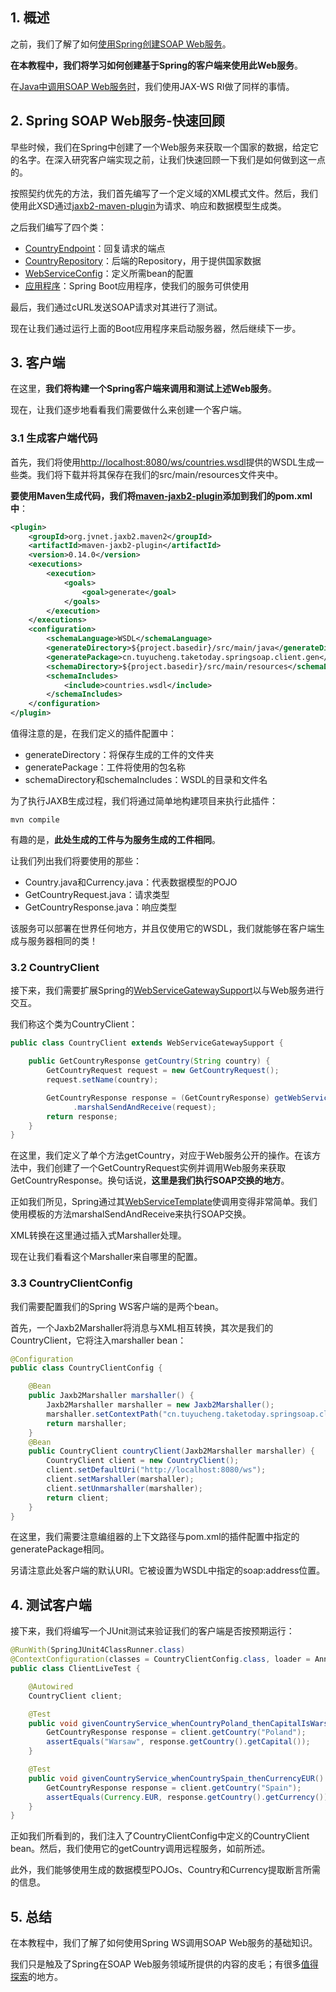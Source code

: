 ## 1. 概述

之前，我们了解了如何[使用Spring创建SOAP Web服务](https://www.baeldung.com/spring-boot-soap-web-service)。

**在本教程中，我们将学习如何创建基于Spring的客户端来使用此Web服务**。

在[Java中调用SOAP Web服务时](https://www.baeldung.com/java-soap-web-service)，我们使用JAX-WS RI做了同样的事情。

## 2. Spring SOAP Web服务-快速回顾

早些时候，我们在Spring中创建了一个Web服务来获取一个国家的数据，给定它的名字。在深入研究客户端实现之前，让我们快速回顾一下我们是如何做到这一点的。

按照契约优先的方法，我们首先编写了一个定义域的XML模式文件。然后，我们使用此XSD通过[jaxb2-maven-plugin](https://central.sonatype.com/artifact/org.codehaus.mojo/jaxb2-maven-plugin/3.1.0)为请求、响应和数据模型生成类。

之后我们编写了四个类：

-   [CountryEndpoint](https://www.baeldung.com/spring-boot-soap-web-service#4-add-the-soap-web-service-endpoint)：回复请求的端点
-   [CountryRepository](https://www.baeldung.com/spring-boot-soap-web-service#4-add-the-soap-web-service-endpoint)：后端的Repository，用于提供国家数据
-   [WebServiceConfig](https://www.baeldung.com/spring-boot-soap-web-service#5-the-soap-web-service-configuration-beans)：定义所需bean的配置
-   [应用程序](https://www.baeldung.com/spring-boot-soap-web-service#1-build-and-run-the-project)：Spring Boot应用程序，使我们的服务可供使用

最后，我们通过cURL发送SOAP请求对其进行了测试。

现在让我们通过运行上面的Boot应用程序来启动服务器，然后继续下一步。

## 3. 客户端

在这里，**我们将构建一个Spring客户端来调用和测试上述Web服务**。

现在，让我们逐步地看看我们需要做什么来创建一个客户端。

### 3.1 生成客户端代码

首先，我们将使用[http://localhost:8080/ws/countries.wsdl](http://localhost:8080/ws/countries.wsdl)提供的WSDL生成一些类。我们将下载并将其保存在我们的src/main/resources文件夹中。

**要使用Maven生成代码，我们将[maven-jaxb2-plugin](https://central.sonatype.com/artifact/org.jvnet.jaxb2.maven2/maven-jaxb2-plugin/0.15.2)添加到我们的pom.xml中**：

```xml
<plugin>
    <groupId>org.jvnet.jaxb2.maven2</groupId>
    <artifactId>maven-jaxb2-plugin</artifactId>
    <version>0.14.0</version>
    <executions>
        <execution>
            <goals>
                <goal>generate</goal>
            </goals>
        </execution>
    </executions>
    <configuration>
        <schemaLanguage>WSDL</schemaLanguage>
        <generateDirectory>${project.basedir}/src/main/java</generateDirectory>
        <generatePackage>cn.tuyucheng.taketoday.springsoap.client.gen</generatePackage>
        <schemaDirectory>${project.basedir}/src/main/resources</schemaDirectory>
        <schemaIncludes>
            <include>countries.wsdl</include>
        </schemaIncludes>
    </configuration>
</plugin>
```

值得注意的是，在我们定义的插件配置中：

-   generateDirectory：将保存生成的工件的文件夹
-   generatePackage：工件将使用的包名称
-   schemaDirectory和schemaIncludes：WSDL的目录和文件名

为了执行JAXB生成过程，我们将通过简单地构建项目来执行此插件：

```shell
mvn compile
```

有趣的是，**此处生成的工件与为服务生成的工件相同**。

让我们列出我们将要使用的那些：

-   Country.java和Currency.java：代表数据模型的POJO
-   GetCountryRequest.java：请求类型
-   GetCountryResponse.java：响应类型

该服务可以部署在世界任何地方，并且仅使用它的WSDL，我们就能够在客户端生成与服务器相同的类！

### 3.2 CountryClient

接下来，我们需要扩展Spring的[WebServiceGatewaySupport](https://docs.spring.io/spring-ws/sites/2.0/apidocs/org/springframework/ws/client/core/support/WebServiceGatewaySupport.html)以与Web服务进行交互。

我们称这个类为CountryClient：

```java
public class CountryClient extends WebServiceGatewaySupport {

    public GetCountryResponse getCountry(String country) {
        GetCountryRequest request = new GetCountryRequest();
        request.setName(country);

        GetCountryResponse response = (GetCountryResponse) getWebServiceTemplate()
              .marshalSendAndReceive(request);
        return response;
    }
}
```

在这里，我们定义了单个方法getCountry，对应于Web服务公开的操作。在该方法中，我们创建了一个GetCountryRequest实例并调用Web服务来获取GetCountryResponse。换句话说，**这里是我们执行SOAP交换的地方**。

正如我们所见，Spring通过其[WebServiceTemplate](https://docs.spring.io/spring-ws/site/apidocs/org/springframework/ws/client/core/WebServiceTemplate.html)使调用变得非常简单。我们使用模板的方法marshalSendAndReceive来执行SOAP交换。

XML转换在这里通过插入式Marshaller处理。

现在让我们看看这个Marshaller来自哪里的配置。

### 3.3 CountryClientConfig

我们需要配置我们的Spring WS客户端的是两个bean。

首先，一个Jaxb2Marshaller将消息与XML相互转换，其次是我们的CountryClient，它将注入marshaller bean：

```java
@Configuration
public class CountryClientConfig {

    @Bean
    public Jaxb2Marshaller marshaller() {
        Jaxb2Marshaller marshaller = new Jaxb2Marshaller();
        marshaller.setContextPath("cn.tuyucheng.taketoday.springsoap.client.gen");
        return marshaller;
    }
    @Bean
    public CountryClient countryClient(Jaxb2Marshaller marshaller) {
        CountryClient client = new CountryClient();
        client.setDefaultUri("http://localhost:8080/ws");
        client.setMarshaller(marshaller);
        client.setUnmarshaller(marshaller);
        return client;
    }
}
```

在这里，我们需要注意编组器的上下文路径与pom.xml的插件配置中指定的generatePackage相同。

另请注意此处客户端的默认URI。它被设置为WSDL中指定的soap:address位置。

## 4. 测试客户端

接下来，我们将编写一个JUnit测试来验证我们的客户端是否按预期运行：

```java
@RunWith(SpringJUnit4ClassRunner.class)
@ContextConfiguration(classes = CountryClientConfig.class, loader = AnnotationConfigContextLoader.class)
public class ClientLiveTest {

    @Autowired
    CountryClient client;

    @Test
    public void givenCountryService_whenCountryPoland_thenCapitalIsWarsaw() {
        GetCountryResponse response = client.getCountry("Poland");
        assertEquals("Warsaw", response.getCountry().getCapital());
    }

    @Test
    public void givenCountryService_whenCountrySpain_thenCurrencyEUR() {
        GetCountryResponse response = client.getCountry("Spain");
        assertEquals(Currency.EUR, response.getCountry().getCurrency());
    }
}
```

正如我们所看到的，我们注入了CountryClientConfig中定义的CountryClient bean。然后，我们使用它的getCountry调用远程服务，如前所述。

此外，我们能够使用生成的数据模型POJOs、Country和Currency提取断言所需的信息。

## 5. 总结

在本教程中，我们了解了如何使用Spring WS调用SOAP Web服务的基础知识。

我们只是触及了Spring在SOAP Web服务领域所提供的内容的皮毛；有很多[值得探索](https://docs.spring.io/spring-ws/docs/2.4.0.RELEASE/reference/htmlsingle/)的地方。